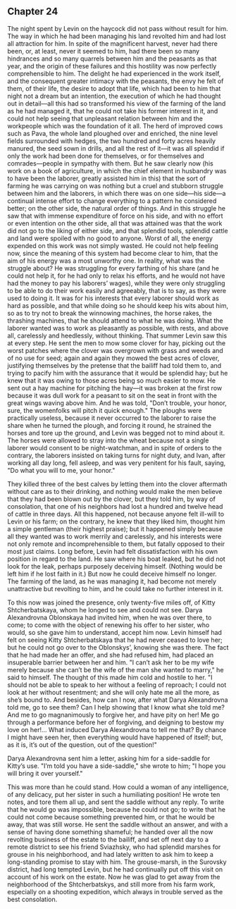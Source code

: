 ## Chapter 24


The night spent by Levin on the haycock did not pass without result for
him. The way in which he had been managing his land revolted him and had
lost all attraction for him. In spite of the magnificent harvest, never
had there been, or, at least, never it seemed to him, had there been so
many hindrances and so many quarrels between him and the peasants as
that year, and the origin of these failures and this hostility was now
perfectly comprehensible to him. The delight he had experienced in the
work itself, and the consequent greater intimacy with the peasants, the
envy he felt of them, of their life, the desire to adopt that life,
which had been to him that night not a dream but an intention, the
execution of which he had thought out in detail—all this had so
transformed his view of the farming of the land as he had managed it,
that he could not take his former interest in it, and could not help
seeing that unpleasant relation between him and the workpeople which was
the foundation of it all. The herd of improved cows such as Pava, the
whole land ploughed over and enriched, the nine level fields surrounded
with hedges, the two hundred and forty acres heavily manured, the seed
sown in drills, and all the rest of it—it was all splendid if only the
work had been done for themselves, or for themselves and comrades—people
in sympathy with them. But he saw clearly now (his work on a book of
agriculture, in which the chief element in husbandry was to have been
the laborer, greatly assisted him in this) that the sort of farming he
was carrying on was nothing but a cruel and stubborn struggle between
him and the laborers, in which there was on one side—his side—a
continual intense effort to change everything to a pattern he considered
better; on the other side, the natural order of things. And in this
struggle he saw that with immense expenditure of force on his side, and
with no effort or even intention on the other side, all that was
attained was that the work did not go to the liking of either side, and
that splendid tools, splendid cattle and land were spoiled with no good
to anyone. Worst of all, the energy expended on this work was not simply
wasted. He could not help feeling now, since the meaning of this system
had become clear to him, that the aim of his energy was a most unworthy
one. In reality, what was the struggle about? He was struggling for
every farthing of his share (and he could not help it, for he had only
to relax his efforts, and he would not have had the money to pay his
laborers’ wages), while they were only struggling to be able to do their
work easily and agreeably, that is to say, as they were used to doing
it. It was for his interests that every laborer should work as hard as
possible, and that while doing so he should keep his wits about him, so
as to try not to break the winnowing machines, the horse rakes, the
thrashing machines, that he should attend to what he was doing. What the
laborer wanted was to work as pleasantly as possible, with rests, and
above all, carelessly and heedlessly, without thinking. That summer
Levin saw this at every step. He sent the men to mow some clover for
hay, picking out the worst patches where the clover was overgrown with
grass and weeds and of no use for seed; again and again they mowed the
best acres of clover, justifying themselves by the pretense that the
bailiff had told them to, and trying to pacify him with the assurance
that it would be splendid hay; but he knew that it was owing to those
acres being so much easier to mow. He sent out a hay machine for
pitching the hay—it was broken at the first row because it was dull work
for a peasant to sit on the seat in front with the great wings waving
above him. And he was told, "Don’t trouble, your honor, sure, the
womenfolks will pitch it quick enough." The ploughs were practically
useless, because it never occurred to the laborer to raise the share
when he turned the plough, and forcing it round, he strained the horses
and tore up the ground, and Levin was begged not to mind about it. The
horses were allowed to stray into the wheat because not a single laborer
would consent to be night-watchman, and in spite of orders to the
contrary, the laborers insisted on taking turns for night duty, and
Ivan, after working all day long, fell asleep, and was very penitent for
his fault, saying, "Do what you will to me, your honor."

They killed three of the best calves by letting them into the clover
aftermath without care as to their drinking, and nothing would make the
men believe that they had been blown out by the clover, but they told
him, by way of consolation, that one of his neighbors had lost a hundred
and twelve head of cattle in three days. All this happened, not because
anyone felt ill-will to Levin or his farm; on the contrary, he knew that
they liked him, thought him a simple gentleman (their highest praise);
but it happened simply because all they wanted was to work merrily and
carelessly, and his interests were not only remote and incomprehensible
to them, but fatally opposed to their most just claims. Long before,
Levin had felt dissatisfaction with his own position in regard to the
land. He saw where his boat leaked, but he did not look for the leak,
perhaps purposely deceiving himself. (Nothing would be left him if he
lost faith in it.) But now he could deceive himself no longer. The
farming of the land, as he was managing it, had become not merely
unattractive but revolting to him, and he could take no further interest
in it.

To this now was joined the presence, only twenty-five miles off, of
Kitty Shtcherbatskaya, whom he longed to see and could not see. Darya
Alexandrovna Oblonskaya had invited him, when he was over there, to
come; to come with the object of renewing his offer to her sister, who
would, so she gave him to understand, accept him now. Levin himself had
felt on seeing Kitty Shtcherbatskaya that he had never ceased to love
her; but he could not go over to the Oblonskys’, knowing she was there.
The fact that he had made her an offer, and she had refused him, had
placed an insuperable barrier between her and him. "I can’t ask her to
be my wife merely because she can’t be the wife of the man she wanted to
marry," he said to himself. The thought of this made him cold and
hostile to her. "I should not be able to speak to her without a feeling
of reproach; I could not look at her without resentment; and she will
only hate me all the more, as she’s bound to. And besides, how can I
now, after what Darya Alexandrovna told me, go to see them? Can I help
showing that I know what she told me? And me to go magnanimously to
forgive her, and have pity on her! Me go through a performance before
her of forgiving, and deigning to bestow my love on her!... What induced
Darya Alexandrovna to tell me that? By chance I might have seen her,
then everything would have happened of itself; but, as it is, it’s out
of the question, out of the question!"

Darya Alexandrovna sent him a letter, asking him for a side-saddle for
Kitty’s use. "I’m told you have a side-saddle," she wrote to him; "I
hope you will bring it over yourself."

This was more than he could stand. How could a woman of any
intelligence, of any delicacy, put her sister in such a humiliating
position! He wrote ten notes, and tore them all up, and sent the saddle
without any reply. To write that he would go was impossible, because he
could not go; to write that he could not come because something
prevented him, or that he would be away, that was still worse. He sent
the saddle without an answer, and with a sense of having done something
shameful; he handed over all the now revolting business of the estate to
the bailiff, and set off next day to a remote district to see his friend
Sviazhsky, who had splendid marshes for grouse in his neighborhood, and
had lately written to ask him to keep a long-standing promise to stay
with him. The grouse-marsh, in the Surovsky district, had long tempted
Levin, but he had continually put off this visit on account of his work
on the estate. Now he was glad to get away from the neighborhood of the
Shtcherbatskys, and still more from his farm work, especially on a
shooting expedition, which always in trouble served as the best
consolation.



